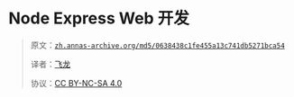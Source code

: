 # Node Express Web 开发

> 原文：[`zh.annas-archive.org/md5/0638438c1fe455a13c741db5271bca54`](https://zh.annas-archive.org/md5/0638438c1fe455a13c741db5271bca54)
> 
> 译者：[飞龙](https://github.com/wizardforcel)
> 
> 协议：[CC BY-NC-SA 4.0](http://creativecommons.org/licenses/by-nc-sa/4.0/)